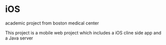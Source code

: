 # iOS
academic project from boston medical center

This project is a mobile web project which includes a iOS cline side app and a Java server
